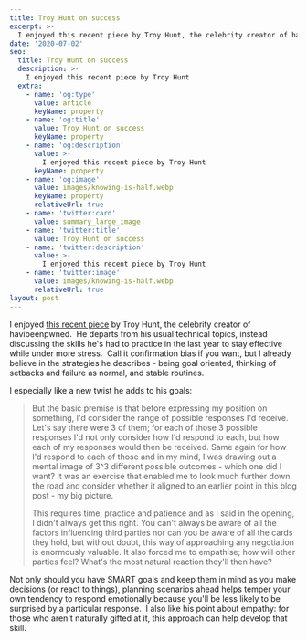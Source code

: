 ```yaml
---
title: Troy Hunt on success
excerpt: >-
  I enjoyed this recent piece by Troy Hunt, the celebrity creator of havibeenpwned.  He departs from his usual technical topics, instead discussing the skills he's had to practice in the last year to stay effective while under more stress.  
date: '2020-07-02'
seo:
  title: Troy Hunt on success
  description: >-
    I enjoyed this recent piece by Troy Hunt
  extra:
    - name: 'og:type'
      value: article
      keyName: property
    - name: 'og:title'
      value: Troy Hunt on success
      keyName: property
    - name: 'og:description'
      value: >-
        I enjoyed this recent piece by Troy Hunt
      keyName: property
    - name: 'og:image'
      value: images/knowing-is-half.webp
      keyName: property
      relativeUrl: true
    - name: 'twitter:card'
      value: summary_large_image
    - name: 'twitter:title'
      value: Troy Hunt on success
    - name: 'twitter:description'
      value: >-
        I enjoyed this recent piece by Troy Hunt
    - name: 'twitter:image'
      value: images/knowing-is-half.webp
      relativeUrl: true
layout: post
---
```

I enjoyed [this recent piece](https://www.troyhunt.com/sustaining-performance-under-extreme-stress/) by Troy Hunt, the celebrity creator of havibeenpwned.  He departs from his usual technical topics, instead discussing the skills he's had to practice in the last year to stay effective while under more stress.  Call it confirmation bias if you want, but I already believe in the strategies he describes - being goal oriented, thinking of setbacks and failure as normal, and stable routines.  

I especially like a new twist he adds to his goals:

> But the basic premise is that before expressing my position on something, I'd consider the range of possible responses I'd receive. Let's say there were 3 of them; for each of those 3 possible responses I'd not only consider how I'd respond to each, but how each of my responses would then be received. Same again for how I'd respond to each of those and in my mind, I was drawing out a mental image of 3^3 different possible outcomes - which one did I want? It was an exercise that enabled me to look much further down the road and consider whether it aligned to an earlier point in this blog post - my big picture.
>
> This requires time, practice and patience and as I said in the opening, I didn't always get this right. You can't always be aware of all the factors influencing third parties nor can you be aware of all the cards they hold, but without doubt, this way of approaching any negotiation is enormously valuable. It also forced me to empathise; how will other parties feel? What's the most natural reaction they'll then have?

Not only should you have SMART goals and keep them in mind as you make decisions (or react to things), planning scenarios ahead helps temper your own tendency to respond emotionally because you'll be less likely to be surprised by a particular response.  I also like his point about empathy: for those who aren't naturally gifted at it, this approach can help develop that skill.
